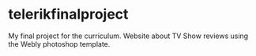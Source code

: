 # telerikfinalproject
My final project for the curriculum. Website about TV Show reviews using the Webly photoshop template.

